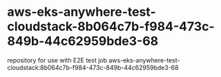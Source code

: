 # aws-eks-anywhere-test-cloudstack-8b064c7b-f984-473c-849b-44c62959bde3-68
repository for use with E2E test job aws-eks-anywhere-test-cloudstack:8b064c7b-f984-473c-849b-44c62959bde3-68
